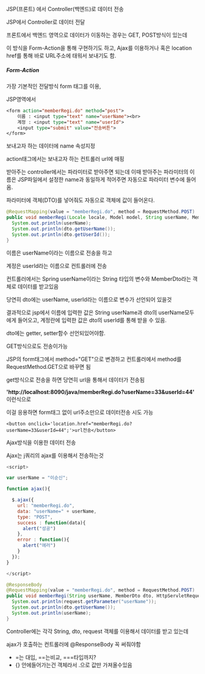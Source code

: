 JSP(프론트)  에서 Controller(백엔드)로 데이터 전송

JSP에서 Controller로 데이터 전달

프론트에서 백엔드 영역으로 데이터가 이동하는 경우는 GET, POST방식이 있는데

이 방식을 Form-Action을 통해 구현하기도 하고, Ajax를 이용하거나 혹은 location href를 통해 바로 URL주소에 태워서 보내기도 함.



##### Form-Action

가장 기본적인 전달방식 form 태그를 이용,

JSP영역에서

```jsp
<form action="memberRegi.do" method="post">
	이름 : <input type="text" name="userName"><br>
	계정 : <input type="text" name="userId">
	<input type="submit" value="전송버튼">
</form>
```

보내고자 하는 데이터에 name 속성지정

action태그에서는 보내고자 하는 컨트롤러 url에 매핑

받아주는 controller에서는 파라미터로 받아주면 되는데 이때 받아주는 파라미터의 이름은 JSP파일에서 설정한 name과 동일하게 적어주면 자동으로 파라미터 변수에 들어옴.

파라미터에 객체(DTO)를 넣어줘도 자동으로 객체에 값이 들어온다.

```java
@RequestMapping(value = "memberRegi.do", method = RequestMethod.POST)
public void memberRegi(Locale locale, Model model, String userName, MemberDto dto) {
  System.out.println(userName);
  System.out.println(dto.getUserName());
  System.out.println(dto.getUserId());
}
```

이름은 userName이라는 이름으로 전송을 하고

계정은 userId라는 이름으로 컨트롤러에 전송

컨트롤러에서는 Spring userName이라는 String 타입의 변수와 MemberDto라는 객체로 데이터를 받고있음

당연히 dto에는 userName, userId라는 이름으로 변수가 선언되어 있을것

결과적으로 jsp에서 이름에 입력한 값은 String userName과 dto의 userName모두에게 들어오고, 계정란에 입력한 값은 dto의 userId를 통해 받을 수 있음.

dto에는 getter, setter함수 선언되있어야함.



GET방식으로도 전송이가능

JSP의 form태그에서 method="GET"으로 변경하고 컨트롤러에서 method를 RequestMethod.GET으로 바꾸면 됨

get방식으로 전송을 하면 당연히 url을 통해서 데이터가 전송됨 

**'http://localhost:8090/java/memberRegi.do?userName=33&userId=44'** 이런식으로

이걸 응용하면 form태그 없이 url주소만으로 데이터전송 시도 가능

```
<button onclick='location.href="memberRegi.do?userName=33&userId=44";'>url전송</button>
```



Ajax방식을 이용한 데이터 전송

Ajax는 j쿼리의 ajax를 이용해서 전송하는것

```js
<script>

var userName = "이순신";

function ajax(){

  $.ajax({
    url: "memberRegi.do",
    data: "userName=" + userName,
    type: "POST",
    success : function(data){
      alert("성공")
    },
    error : function(){
      alert("에러")		
    }
  });
}

</script>
```

```java
@ResponseBody
@RequestMapping(value = "memberRegi.do", method = RequestMethod.POST)
public void memberRegi(String userName, MemberDto dto, HttpServletRequest request) {
  System.out.println(request.getParameter("userName"));
  System.out.println(dto.getUserName());
  System.out.println(userName);
}
```

Controller에는 각각 String, dto, request 객체를 이용해서 데이터를 받고 있는데

ajax가 호출하는 컨트롤러에 @ResponseBody 꼭 써줘야함



- =는 대입, ==는비교, ===타입까지?
- {} 안에들어가는건 객체라서 .으로 값만 가져올수있음
